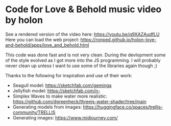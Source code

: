 # Code for Love & Behold music video by holon

See a rendered version of the video here: https://youtu.be/q9XAZAudfLU
Here you can load the web project: https://ronped.github.io/holon-love-and-behold/apps/love_and_behold.html

This code was done fast and is not very clean. During the devlopment some of the style evolved as I got more into the JS programming.  I will probably never clean up unless I want to use some of the libraries again though ;)

Thanks to the following for inspiration and use of their work:
- Seagull model: https://sketchfab.com/geminga
- Jellyfish model: https://sketchfab.com/n-
- Simplex Waves to make water more realistic: https://github.com/dgreenheck/threejs-water-shader/tree/main
- Generating models from images: https://huggingface.co/spaces/trellis-community/TRELLIS
- Generating images: https://www.midjourney.com/
